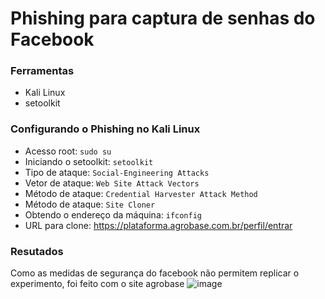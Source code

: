 # Phishing para captura de senhas do Facebook

### Ferramentas

- Kali Linux
- setoolkit

### Configurando o Phishing no Kali Linux

- Acesso root: ``` sudo su ```
- Iniciando o setoolkit: ``` setoolkit ```
- Tipo de ataque: ``` Social-Engineering Attacks ```
- Vetor de ataque: ``` Web Site Attack Vectors ```
- Método de ataque: ```Credential Harvester Attack Method ```
- Método de ataque: ``` Site Cloner ```
- Obtendo o endereço da máquina: ``` ifconfig ```
- URL para clone: https://plataforma.agrobase.com.br/perfil/entrar       

### Resutados

Como as medidas de segurança do facebook não permitem replicar o experimento, foi feito com o site agrobase
![image](https://github.com/user-attachments/assets/166a8e44-2a0f-4f7c-9c8c-64c947ef3704)
